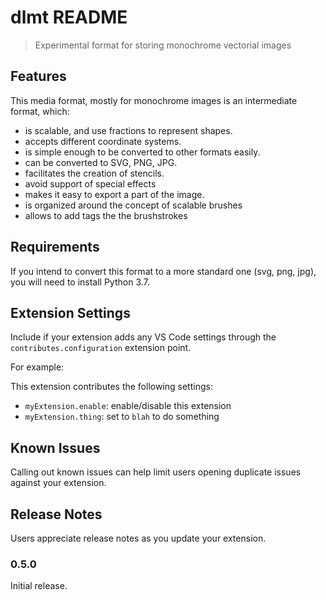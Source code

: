 # dlmt README

> Experimental format for storing monochrome vectorial images

## Features

This media format, mostly for monochrome images is an intermediate format, which:
* is scalable, and use fractions to represent shapes.
* accepts different coordinate systems.
* is simple enough to be converted to other formats easily.
* can be converted to SVG, PNG, JPG.
* facilitates the creation of stencils.
* avoid support of special effects
* makes it easy to export a part of the image.
* is organized around the concept of scalable brushes
* allows to add tags the the brushstrokes

## Requirements

If you intend to convert this format to a more standard one (svg, png, jpg), you will need to install Python 3.7.

## Extension Settings

Include if your extension adds any VS Code settings through the `contributes.configuration` extension point.

For example:

This extension contributes the following settings:

* `myExtension.enable`: enable/disable this extension
* `myExtension.thing`: set to `blah` to do something

## Known Issues

Calling out known issues can help limit users opening duplicate issues against your extension.

## Release Notes

Users appreciate release notes as you update your extension.

### 0.5.0

Initial release.

